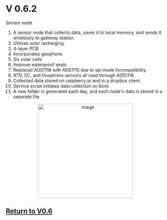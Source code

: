 # V 0.6.2
Sensor node
1. A sensor node that collects data, saves it to local memory, and sends it wirelessly to gateway station.
1. Utilizes solar recharging.
1. 4-layer PCB
2. Incorporates geophone
3. Six solar cells
4. Improve waterproof seals
5. Replaced ADS1118 with ADS1115 due to spi mode incompatibility.
6. RTD, EC, and Geophone sensors all read through ADS1118.
7. Collected data stored on raspberry pi and in a dropbox client.
8. Service script initiates data collection on boot.
9. A new folder is generated each day, and each node's data is stored in a seperate file.

<p align="center">
<img src="https://github.com/user-attachments/assets/f60e092a-56cc-4d42-abb4-71a7e73cc723" alt="image" width="300"/>
</p>

## [Return to V0.6](https://github.com/ARTS-Laboratory/Smart-Penetrometer-with-Edge-Computing-and-Intelligent-Embedded-Systems/blob/main/V0/V0.6)
